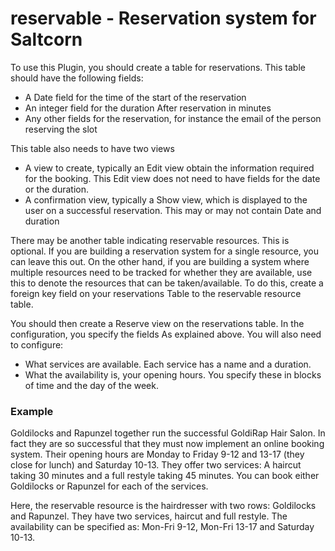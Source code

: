 # reservable - Reservation system for Saltcorn

To use this Plugin, you should create a table for reservations. This table should have the following fields:

* A Date field for the time of the start of the reservation
* An integer field for the duration After reservation in minutes
* Any other fields for the reservation, for instance the email of the person reserving the slot

This table also needs to have two views

* A view to create, typically an Edit view obtain the information required for the booking. 
  This Edit view does not need to have fields for the date or the duration.
* A confirmation view, typically a Show view, which is displayed to the user on a successful reservation. 
  This may or may not contain Date and duration

There may be another table indicating reservable resources. This is optional. If you are building a reservation system
for a single resource, you can leave this out. On the other hand, if you are building a system where multiple resources 
need to be tracked for whether they are available, use this to denote the resources that can be taken/available. 
To do this, create a foreign key field on your reservations Table to the reservable resource table.

You should then create a Reserve view on the reservations table. In the configuration, you specify the fields
As explained above. You will also need to configure:

* What services are available. Each service has a name and a duration.
* What the availability is, your opening hours. You specify these in blocks of time and the day of the week.

### Example

Goldilocks and Rapunzel together run the successful GoldiRap Hair Salon. In fact they are so successful that 
they must now implement an online booking system. Their opening hours are Monday to Friday 9-12 and 13-17 
(they close for lunch) and Saturday 10-13. They offer two services: A haircut taking 30 minutes 
and a full restyle taking 45 minutes. You can book either Goldilocks or Rapunzel for each of the services.

Here, the reservable resource is the hairdresser with two rows: Goldilocks and Rapunzel. They have two services, 
haircut and full restyle. The availability can be specified as: Mon-Fri 9-12, Mon-Fri 13-17 and Saturday 10-13.


